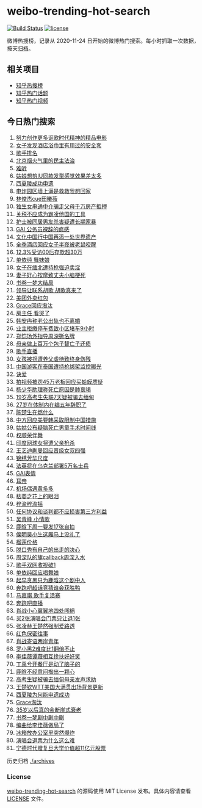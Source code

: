 # weibo-trending-hot-search

[![Build Status](https://github.com/justjavac/weibo-trending-hot-search/workflows/ci/badge.svg?branch=master)](https://github.com/justjavac/weibo-trending-hot-search/actions)
[![license](https://img.shields.io/github/license/justjavac/weibo-trending-hot-search)](https://github.com/justjavac/weibo-trending-hot-search/blob/master/LICENSE)

微博热搜榜，记录从 2020-11-24 日开始的微博热门搜索。每小时抓取一次数据，按天[归档](./archives)。

## 相关项目

- [知乎热搜榜](https://github.com/justjavac/zhihu-trending-top-search)
- [知乎热门话题](https://github.com/justjavac/zhihu-trending-hot-questions)
- [知乎热门视频](https://github.com/justjavac/zhihu-trending-hot-video)

## 今日热门搜索

<!-- BEGIN -->
<!-- 最后更新时间 Sat Jul 12 2025 03:51:16 GMT+0800 (China Standard Time) -->

1. [努力创作更多讴歌时代精神的精品电影](https://s.weibo.com//weibo?q=%23%E5%8A%AA%E5%8A%9B%E5%88%9B%E4%BD%9C%E6%9B%B4%E5%A4%9A%E8%AE%B4%E6%AD%8C%E6%97%B6%E4%BB%A3%E7%B2%BE%E7%A5%9E%E7%9A%84%E7%B2%BE%E5%93%81%E7%94%B5%E5%BD%B1%23&Refer=new_time)
1. [女子发现酒店浴巾里有用过的安全套](https://s.weibo.com//weibo?q=%23%E5%A5%B3%E5%AD%90%E5%8F%91%E7%8E%B0%E9%85%92%E5%BA%97%E6%B5%B4%E5%B7%BE%E9%87%8C%E6%9C%89%E7%94%A8%E8%BF%87%E7%9A%84%E5%AE%89%E5%85%A8%E5%A5%97%23&t=31&band_rank=34&Refer=top)
1. [歌手排名](https://s.weibo.com//weibo?q=%E6%AD%8C%E6%89%8B%E6%8E%92%E5%90%8D&t=31&band_rank=1&Refer=top)
1. [北京烟火气里的民主法治](https://s.weibo.com//weibo?q=%23%E5%8C%97%E4%BA%AC%E7%83%9F%E7%81%AB%E6%B0%94%E9%87%8C%E7%9A%84%E6%B0%91%E4%B8%BB%E6%B3%95%E6%B2%BB%23&t=31&band_rank=3&Refer=top)
1. [难听](https://s.weibo.com//weibo?q=%E9%9A%BE%E5%90%AC&t=31&band_rank=13&Refer=top)
1. [姑娘想剪IU同款发型感觉效果差太多](https://s.weibo.com//weibo?q=%23%E5%A7%91%E5%A8%98%E6%83%B3%E5%89%AAIU%E5%90%8C%E6%AC%BE%E5%8F%91%E5%9E%8B%E6%84%9F%E8%A7%89%E6%95%88%E6%9E%9C%E5%B7%AE%E5%A4%AA%E5%A4%9A%23&t=31&band_rank=10&Refer=top)
1. [西夏陵成功申遗](https://s.weibo.com//weibo?q=%23%E8%A5%BF%E5%A4%8F%E9%99%B5%E6%88%90%E5%8A%9F%E7%94%B3%E9%81%97%23&t=31&band_rank=4&Refer=top)
1. [电诈园区墙上满是救救我想回家](https://s.weibo.com//weibo?q=%23%E7%94%B5%E8%AF%88%E5%9B%AD%E5%8C%BA%E5%A2%99%E4%B8%8A%E6%BB%A1%E6%98%AF%E6%95%91%E6%95%91%E6%88%91%E6%83%B3%E5%9B%9E%E5%AE%B6%23&t=31&band_rank=6&Refer=top)
1. [林俊杰cue田曦薇](https://s.weibo.com//weibo?q=%23%E6%9E%97%E4%BF%8A%E6%9D%B0cue%E7%94%B0%E6%9B%A6%E8%96%87%23&t=31&band_rank=2&Refer=top)
1. [独生女串通中介骗走父母千万房产抵押](https://s.weibo.com//weibo?q=%23%E7%8B%AC%E7%94%9F%E5%A5%B3%E4%B8%B2%E9%80%9A%E4%B8%AD%E4%BB%8B%E9%AA%97%E8%B5%B0%E7%88%B6%E6%AF%8D%E5%8D%83%E4%B8%87%E6%88%BF%E4%BA%A7%E6%8A%B5%E6%8A%BC%23&t=31&band_rank=35&Refer=top)
1. [关税不应成为霸凌他国的工具](https://s.weibo.com//weibo?q=%23%E5%85%B3%E7%A8%8E%E4%B8%8D%E5%BA%94%E6%88%90%E4%B8%BA%E9%9C%B8%E5%87%8C%E4%BB%96%E5%9B%BD%E7%9A%84%E5%B7%A5%E5%85%B7%23&t=31&band_rank=37&Refer=top)
1. [护士被同居男友杀害疑遭长期家暴](https://s.weibo.com//weibo?q=%23%E6%8A%A4%E5%A3%AB%E8%A2%AB%E5%90%8C%E5%B1%85%E7%94%B7%E5%8F%8B%E6%9D%80%E5%AE%B3%E7%96%91%E9%81%AD%E9%95%BF%E6%9C%9F%E5%AE%B6%E6%9A%B4%23&t=31&band_rank=5&Refer=top)
1. [GAI 公务员裸辞的疯感](https://s.weibo.com//weibo?q=GAI%20%E5%85%AC%E5%8A%A1%E5%91%98%E8%A3%B8%E8%BE%9E%E7%9A%84%E7%96%AF%E6%84%9F&t=31&band_rank=7&Refer=top)
1. [文化中国行中国再添一处世界遗产](https://s.weibo.com//weibo?q=%23%E6%96%87%E5%8C%96%E4%B8%AD%E5%9B%BD%E8%A1%8C%E4%B8%AD%E5%9B%BD%E5%86%8D%E6%B7%BB%E4%B8%80%E5%A4%84%E4%B8%96%E7%95%8C%E9%81%97%E4%BA%A7%23&t=31&band_rank=16&Refer=top)
1. [全季酒店回应女子半夜被老鼠咬醒](https://s.weibo.com//weibo?q=%23%E5%85%A8%E5%AD%A3%E9%85%92%E5%BA%97%E5%9B%9E%E5%BA%94%E5%A5%B3%E5%AD%90%E5%8D%8A%E5%A4%9C%E8%A2%AB%E8%80%81%E9%BC%A0%E5%92%AC%E9%86%92%23&t=31&band_rank=9&Refer=top)
1. [12.3%受访00后存款超30万](https://s.weibo.com//weibo?q=%2312.3%25%E5%8F%97%E8%AE%BF00%E5%90%8E%E5%AD%98%E6%AC%BE%E8%B6%8530%E4%B8%87%23&t=31&band_rank=17&Refer=top)
1. [单依纯 舞妹娘](https://s.weibo.com//weibo?q=%E5%8D%95%E4%BE%9D%E7%BA%AF%20%E8%88%9E%E5%A6%B9%E5%A8%98&t=31&band_rank=8&Refer=top)
1. [女子在缅北遭持枪强迫卖淫](https://s.weibo.com//weibo?q=%23%E5%A5%B3%E5%AD%90%E5%9C%A8%E7%BC%85%E5%8C%97%E9%81%AD%E6%8C%81%E6%9E%AA%E5%BC%BA%E8%BF%AB%E5%8D%96%E6%B7%AB%23&t=31&band_rank=14&Refer=top)
1. [妻子好心按摩致丈夫小脑梗死](https://s.weibo.com//weibo?q=%23%E5%A6%BB%E5%AD%90%E5%A5%BD%E5%BF%83%E6%8C%89%E6%91%A9%E8%87%B4%E4%B8%88%E5%A4%AB%E5%B0%8F%E8%84%91%E6%A2%97%E6%AD%BB%23&t=31&band_rank=19&Refer=top)
1. [书卷一梦大结局](https://s.weibo.com//weibo?q=%23%E4%B9%A6%E5%8D%B7%E4%B8%80%E6%A2%A6%E5%A4%A7%E7%BB%93%E5%B1%80%23&t=31&band_rank=37&Refer=top)
1. [领导让联系胡歌 胡歌真来了](https://s.weibo.com//weibo?q=%E9%A2%86%E5%AF%BC%E8%AE%A9%E8%81%94%E7%B3%BB%E8%83%A1%E6%AD%8C%20%E8%83%A1%E6%AD%8C%E7%9C%9F%E6%9D%A5%E4%BA%86&t=31&band_rank=22&Refer=top)
1. [美团外卖红包](https://s.weibo.com//weibo?q=%E7%BE%8E%E5%9B%A2%E5%A4%96%E5%8D%96%E7%BA%A2%E5%8C%85&t=31&band_rank=10&Refer=top)
1. [Grace回应淘汰](https://s.weibo.com//weibo?q=%23Grace%E5%9B%9E%E5%BA%94%E6%B7%98%E6%B1%B0%23&t=31&band_rank=22&Refer=top)
1. [房主任 看哭了](https://s.weibo.com//weibo?q=%E6%88%BF%E4%B8%BB%E4%BB%BB%20%E7%9C%8B%E5%93%AD%E4%BA%86&t=31&band_rank=23&Refer=top)
1. [韩安冉称老公出轨也不离婚](https://s.weibo.com//weibo?q=%23%E9%9F%A9%E5%AE%89%E5%86%89%E7%A7%B0%E8%80%81%E5%85%AC%E5%87%BA%E8%BD%A8%E4%B9%9F%E4%B8%8D%E7%A6%BB%E5%A9%9A%23&t=31&band_rank=28&Refer=top)
1. [业主拒缴停车费致小区堵车9小时](https://s.weibo.com//weibo?q=%23%E4%B8%9A%E4%B8%BB%E6%8B%92%E7%BC%B4%E5%81%9C%E8%BD%A6%E8%B4%B9%E8%87%B4%E5%B0%8F%E5%8C%BA%E5%A0%B5%E8%BD%A69%E5%B0%8F%E6%97%B6%23&t=31&band_rank=43&Refer=top)
1. [郑恺场外指导周深撕名牌](https://s.weibo.com//weibo?q=%E9%83%91%E6%81%BA%E5%9C%BA%E5%A4%96%E6%8C%87%E5%AF%BC%E5%91%A8%E6%B7%B1%E6%92%95%E5%90%8D%E7%89%8C&t=31&band_rank=28&Refer=top)
1. [母亲做上百万个包子替亡子还债](https://s.weibo.com//weibo?q=%23%E6%AF%8D%E4%BA%B2%E5%81%9A%E4%B8%8A%E7%99%BE%E4%B8%87%E4%B8%AA%E5%8C%85%E5%AD%90%E6%9B%BF%E4%BA%A1%E5%AD%90%E8%BF%98%E5%80%BA%23&t=31&band_rank=47&Refer=top)
1. [歌手直播](https://s.weibo.com//weibo?q=%E6%AD%8C%E6%89%8B%E7%9B%B4%E6%92%AD&t=31&band_rank=42&Refer=top)
1. [女孩被拐遭养父虐待致终身伤残](https://s.weibo.com//weibo?q=%23%E5%A5%B3%E5%AD%A9%E8%A2%AB%E6%8B%90%E9%81%AD%E5%85%BB%E7%88%B6%E8%99%90%E5%BE%85%E8%87%B4%E7%BB%88%E8%BA%AB%E4%BC%A4%E6%AE%8B%23&t=31&band_rank=30&Refer=top)
1. [中国游客在泰国遭持枪绑架监控曝光](https://s.weibo.com//weibo?q=%23%E4%B8%AD%E5%9B%BD%E6%B8%B8%E5%AE%A2%E5%9C%A8%E6%B3%B0%E5%9B%BD%E9%81%AD%E6%8C%81%E6%9E%AA%E7%BB%91%E6%9E%B6%E7%9B%91%E6%8E%A7%E6%9B%9D%E5%85%89%23&t=31&band_rank=20&Refer=top)
1. [诀爱](https://s.weibo.com//weibo?q=%E8%AF%80%E7%88%B1&t=31&band_rank=21&Refer=top)
1. [拍视频被罚45万老板回应买蛤蟆质疑](https://s.weibo.com//weibo?q=%23%E6%8B%8D%E8%A7%86%E9%A2%91%E8%A2%AB%E7%BD%9A45%E4%B8%87%E8%80%81%E6%9D%BF%E5%9B%9E%E5%BA%94%E4%B9%B0%E8%9B%A4%E8%9F%86%E8%B4%A8%E7%96%91%23&t=31&band_rank=49&Refer=top)
1. [杨少华助理称死亡原因是肺衰竭](https://s.weibo.com//weibo?q=%23%E6%9D%A8%E5%B0%91%E5%8D%8E%E5%8A%A9%E7%90%86%E7%A7%B0%E6%AD%BB%E4%BA%A1%E5%8E%9F%E5%9B%A0%E6%98%AF%E8%82%BA%E8%A1%B0%E7%AB%AD%23&t=31&band_rank=41&Refer=top)
1. [19岁高考生失联7天疑被骗去缅甸](https://s.weibo.com//weibo?q=%2319%E5%B2%81%E9%AB%98%E8%80%83%E7%94%9F%E5%A4%B1%E8%81%947%E5%A4%A9%E7%96%91%E8%A2%AB%E9%AA%97%E5%8E%BB%E7%BC%85%E7%94%B8%23&t=31&band_rank=47&Refer=top)
1. [27岁在体制内在编五年辞职了](https://s.weibo.com//weibo?q=27%E5%B2%81%E5%9C%A8%E4%BD%93%E5%88%B6%E5%86%85%E5%9C%A8%E7%BC%96%E4%BA%94%E5%B9%B4%E8%BE%9E%E8%81%8C%E4%BA%86&t=31&band_rank=25&Refer=top)
1. [陈楚生在燃什么](https://s.weibo.com//weibo?q=%E9%99%88%E6%A5%9A%E7%94%9F%E5%9C%A8%E7%87%83%E4%BB%80%E4%B9%88&t=31&band_rank=11&Refer=top)
1. [中方回应美要韩采取限制中国措施](https://s.weibo.com//weibo?q=%23%E4%B8%AD%E6%96%B9%E5%9B%9E%E5%BA%94%E7%BE%8E%E8%A6%81%E9%9F%A9%E9%87%87%E5%8F%96%E9%99%90%E5%88%B6%E4%B8%AD%E5%9B%BD%E6%8E%AA%E6%96%BD%23&t=31&band_rank=44&Refer=top)
1. [姑姑公布疑脑死亡男童手术时间线](https://s.weibo.com//weibo?q=%23%E5%A7%91%E5%A7%91%E5%85%AC%E5%B8%83%E7%96%91%E8%84%91%E6%AD%BB%E4%BA%A1%E7%94%B7%E7%AB%A5%E6%89%8B%E6%9C%AF%E6%97%B6%E9%97%B4%E7%BA%BF%23&t=31&band_rank=49&Refer=top)
1. [权顺荣伴舞](https://s.weibo.com//weibo?q=%E6%9D%83%E9%A1%BA%E8%8D%A3%E4%BC%B4%E8%88%9E&t=31&band_rank=24&Refer=top)
1. [印度网球女将遭父亲枪杀](https://s.weibo.com//weibo?q=%23%E5%8D%B0%E5%BA%A6%E7%BD%91%E7%90%83%E5%A5%B3%E5%B0%86%E9%81%AD%E7%88%B6%E4%BA%B2%E6%9E%AA%E6%9D%80%23&t=31&band_rank=39&Refer=top)
1. [王艺迪蒯曼回应晋级女双四强](https://s.weibo.com//weibo?q=%23%E7%8E%8B%E8%89%BA%E8%BF%AA%E8%92%AF%E6%9B%BC%E5%9B%9E%E5%BA%94%E6%99%8B%E7%BA%A7%E5%A5%B3%E5%8F%8C%E5%9B%9B%E5%BC%BA%23&t=31&band_rank=49&Refer=top)
1. [锦绣芳华尺度](https://s.weibo.com//weibo?q=%23%E9%94%A6%E7%BB%A3%E8%8A%B3%E5%8D%8E%E5%B0%BA%E5%BA%A6%23&t=31&band_rank=31&Refer=top)
1. [法英将在乌克兰部署5万名士兵](https://s.weibo.com//weibo?q=%23%E6%B3%95%E8%8B%B1%E5%B0%86%E5%9C%A8%E4%B9%8C%E5%85%8B%E5%85%B0%E9%83%A8%E7%BD%B25%E4%B8%87%E5%90%8D%E5%A3%AB%E5%85%B5%23&t=31&band_rank=48&Refer=top)
1. [GAI表情](https://s.weibo.com//weibo?q=GAI%E8%A1%A8%E6%83%85&t=31&band_rank=12&Refer=top)
1. [耳帝](https://s.weibo.com//weibo?q=%E8%80%B3%E5%B8%9D&t=31&band_rank=32&Refer=top)
1. [机场偶遇黄多多](https://s.weibo.com//weibo?q=%23%E6%9C%BA%E5%9C%BA%E5%81%B6%E9%81%87%E9%BB%84%E5%A4%9A%E5%A4%9A%23&t=31&band_rank=33&Refer=top)
1. [枯萎之花上的眼泪](https://s.weibo.com//weibo?q=%E6%9E%AF%E8%90%8E%E4%B9%8B%E8%8A%B1%E4%B8%8A%E7%9A%84%E7%9C%BC%E6%B3%AA&t=31&band_rank=50&Refer=top)
1. [梓渝梓渝摇](https://s.weibo.com//weibo?q=%23%E6%A2%93%E6%B8%9D%E6%A2%93%E6%B8%9D%E6%91%87%23&t=31&band_rank=47&Refer=top)
1. [任何协议和谈判都不应损害第三方利益](https://s.weibo.com//weibo?q=%23%E4%BB%BB%E4%BD%95%E5%8D%8F%E8%AE%AE%E5%92%8C%E8%B0%88%E5%88%A4%E9%83%BD%E4%B8%8D%E5%BA%94%E6%8D%9F%E5%AE%B3%E7%AC%AC%E4%B8%89%E6%96%B9%E5%88%A9%E7%9B%8A%23&t=31&band_rank=10&Refer=top)
1. [吴青峰 小情歌](https://s.weibo.com//weibo?q=%E5%90%B4%E9%9D%92%E5%B3%B0%20%E5%B0%8F%E6%83%85%E6%AD%8C&t=31&band_rank=29&Refer=top)
1. [鹿晗下周一要发17张自拍](https://s.weibo.com//weibo?q=%23%E9%B9%BF%E6%99%97%E4%B8%8B%E5%91%A8%E4%B8%80%E8%A6%81%E5%8F%9117%E5%BC%A0%E8%87%AA%E6%8B%8D%23&t=31&band_rank=33&Refer=top)
1. [侯明昊小生这厢马上没礼了](https://s.weibo.com//weibo?q=%E4%BE%AF%E6%98%8E%E6%98%8A%E5%B0%8F%E7%94%9F%E8%BF%99%E5%8E%A2%E9%A9%AC%E4%B8%8A%E6%B2%A1%E7%A4%BC%E4%BA%86&t=31&band_rank=43&Refer=top)
1. [榴莲价格](https://s.weibo.com//weibo?q=%E6%A6%B4%E8%8E%B2%E4%BB%B7%E6%A0%BC&t=31&band_rank=35&Refer=top)
1. [脱口秀有自己的出走的决心](https://s.weibo.com//weibo?q=%E8%84%B1%E5%8F%A3%E7%A7%80%E6%9C%89%E8%87%AA%E5%B7%B1%E7%9A%84%E5%87%BA%E8%B5%B0%E7%9A%84%E5%86%B3%E5%BF%83&t=31&band_rank=47&Refer=top)
1. [周深队的旗callback周深入水](https://s.weibo.com//weibo?q=%E5%91%A8%E6%B7%B1%E9%98%9F%E7%9A%84%E6%97%97callback%E5%91%A8%E6%B7%B1%E5%85%A5%E6%B0%B4&t=31&band_rank=49&Refer=top)
1. [歌手双网收视破1](https://s.weibo.com//weibo?q=%23%E6%AD%8C%E6%89%8B%E5%8F%8C%E7%BD%91%E6%94%B6%E8%A7%86%E7%A0%B41%23&t=31&band_rank=49&Refer=top)
1. [单依纯回应唱舞娘](https://s.weibo.com//weibo?q=%23%E5%8D%95%E4%BE%9D%E7%BA%AF%E5%9B%9E%E5%BA%94%E5%94%B1%E8%88%9E%E5%A8%98%23&t=31&band_rank=48&Refer=top)
1. [起早贪黑只为鹿晗这个剧中人](https://s.weibo.com//weibo?q=%23%E8%B5%B7%E6%97%A9%E8%B4%AA%E9%BB%91%E5%8F%AA%E4%B8%BA%E9%B9%BF%E6%99%97%E8%BF%99%E4%B8%AA%E5%89%A7%E4%B8%AD%E4%BA%BA%23&t=31&band_rank=39&Refer=top)
1. [奔跑吧超话竞猜谁会获胜鸭](https://s.weibo.com//weibo?q=%E5%A5%94%E8%B7%91%E5%90%A7%E8%B6%85%E8%AF%9D%E7%AB%9E%E7%8C%9C%E8%B0%81%E4%BC%9A%E8%8E%B7%E8%83%9C%E9%B8%AD&t=31&band_rank=45&Refer=top)
1. [马嘉祺 歌手复活赛](https://s.weibo.com//weibo?q=%E9%A9%AC%E5%98%89%E7%A5%BA%20%E6%AD%8C%E6%89%8B%E5%A4%8D%E6%B4%BB%E8%B5%9B&t=31&band_rank=46&Refer=top)
1. [奔跑吧直播](https://s.weibo.com//weibo?q=%E5%A5%94%E8%B7%91%E5%90%A7%E7%9B%B4%E6%92%AD&t=31&band_rank=37&Refer=top)
1. [肖战小心翼翼地四处闯祸](https://s.weibo.com//weibo?q=%E8%82%96%E6%88%98%E5%B0%8F%E5%BF%83%E7%BF%BC%E7%BF%BC%E5%9C%B0%E5%9B%9B%E5%A4%84%E9%97%AF%E7%A5%B8&t=31&band_rank=49&Refer=top)
1. [买2张演唱会门票只让退1张](https://s.weibo.com//weibo?q=%23%E4%B9%B02%E5%BC%A0%E6%BC%94%E5%94%B1%E4%BC%9A%E9%97%A8%E7%A5%A8%E5%8F%AA%E8%AE%A9%E9%80%801%E5%BC%A0%23&t=31&band_rank=10&Refer=top)
1. [张凌赫王楚然强制爱路透](https://s.weibo.com//weibo?q=%23%E5%BC%A0%E5%87%8C%E8%B5%AB%E7%8E%8B%E6%A5%9A%E7%84%B6%E5%BC%BA%E5%88%B6%E7%88%B1%E8%B7%AF%E9%80%8F%23&t=31&band_rank=43&Refer=top)
1. [红色保密往事](https://s.weibo.com//weibo?q=%23%E7%BA%A2%E8%89%B2%E4%BF%9D%E5%AF%86%E5%BE%80%E4%BA%8B%23&t=31&band_rank=23&Refer=top)
1. [肖战寄语两岸青年](https://s.weibo.com//weibo?q=%23%E8%82%96%E6%88%98%E5%AF%84%E8%AF%AD%E4%B8%A4%E5%B2%B8%E9%9D%92%E5%B9%B4%23&t=31&band_rank=36&Refer=top)
1. [罗小黑2难度比1翻倍不止](https://s.weibo.com//weibo?q=%E7%BD%97%E5%B0%8F%E9%BB%912%E9%9A%BE%E5%BA%A6%E6%AF%941%E7%BF%BB%E5%80%8D%E4%B8%8D%E6%AD%A2&t=31&band_rank=18&Refer=top)
1. [李佳薇谭薇相互搀扶好好笑](https://s.weibo.com//weibo?q=%E6%9D%8E%E4%BD%B3%E8%96%87%E8%B0%AD%E8%96%87%E7%9B%B8%E4%BA%92%E6%90%80%E6%89%B6%E5%A5%BD%E5%A5%BD%E7%AC%91&t=31&band_rank=26&Refer=top)
1. [丁禹兮开餐厅是动了脑子的](https://s.weibo.com//weibo?q=%23%E4%B8%81%E7%A6%B9%E5%85%AE%E5%BC%80%E9%A4%90%E5%8E%85%E6%98%AF%E5%8A%A8%E4%BA%86%E8%84%91%E5%AD%90%E7%9A%84%23&t=31&band_rank=44&Refer=top)
1. [鹿晗不经意间掏出一颗心](https://s.weibo.com//weibo?q=%E9%B9%BF%E6%99%97%E4%B8%8D%E7%BB%8F%E6%84%8F%E9%97%B4%E6%8E%8F%E5%87%BA%E4%B8%80%E9%A2%97%E5%BF%83&t=31&band_rank=38&Refer=top)
1. [高考生疑被骗去缅甸母亲发声求助](https://s.weibo.com//weibo?q=%23%E9%AB%98%E8%80%83%E7%94%9F%E7%96%91%E8%A2%AB%E9%AA%97%E5%8E%BB%E7%BC%85%E7%94%B8%E6%AF%8D%E4%BA%B2%E5%8F%91%E5%A3%B0%E6%B1%82%E5%8A%A9%23&t=31&band_rank=30&Refer=top)
1. [王楚钦WTT美国大满贯出场背景更新](https://s.weibo.com//weibo?q=%23%E7%8E%8B%E6%A5%9A%E9%92%A6WTT%E7%BE%8E%E5%9B%BD%E5%A4%A7%E6%BB%A1%E8%B4%AF%E5%87%BA%E5%9C%BA%E8%83%8C%E6%99%AF%E6%9B%B4%E6%96%B0%23&t=31&band_rank=48&Refer=top)
1. [西夏陵为何能申遗成功](https://s.weibo.com//weibo?q=%23%E8%A5%BF%E5%A4%8F%E9%99%B5%E4%B8%BA%E4%BD%95%E8%83%BD%E7%94%B3%E9%81%97%E6%88%90%E5%8A%9F%23&t=31&band_rank=15&Refer=top)
1. [Grace淘汰](https://s.weibo.com//weibo?q=%23Grace%E6%B7%98%E6%B1%B0%23&t=31&band_rank=27&Refer=top)
1. [35岁以后真的会断崖式衰老](https://s.weibo.com//weibo?q=35%E5%B2%81%E4%BB%A5%E5%90%8E%E7%9C%9F%E7%9A%84%E4%BC%9A%E6%96%AD%E5%B4%96%E5%BC%8F%E8%A1%B0%E8%80%81&t=31&band_rank=40&Refer=top)
1. [书卷一梦剧中剧中剧](https://s.weibo.com//weibo?q=%E4%B9%A6%E5%8D%B7%E4%B8%80%E6%A2%A6%E5%89%A7%E4%B8%AD%E5%89%A7%E4%B8%AD%E5%89%A7&t=31&band_rank=43&Refer=top)
1. [编曲给李佳薇做局了](https://s.weibo.com//weibo?q=%E7%BC%96%E6%9B%B2%E7%BB%99%E6%9D%8E%E4%BD%B3%E8%96%87%E5%81%9A%E5%B1%80%E4%BA%86&t=31&band_rank=44&Refer=top)
1. [冰箱放办公室里突然爆炸](https://s.weibo.com//weibo?q=%23%E5%86%B0%E7%AE%B1%E6%94%BE%E5%8A%9E%E5%85%AC%E5%AE%A4%E9%87%8C%E7%AA%81%E7%84%B6%E7%88%86%E7%82%B8%23&t=31&band_rank=45&Refer=top)
1. [演唱会退票为什么这么难](https://s.weibo.com//weibo?q=%23%E6%BC%94%E5%94%B1%E4%BC%9A%E9%80%80%E7%A5%A8%E4%B8%BA%E4%BB%80%E4%B9%88%E8%BF%99%E4%B9%88%E9%9A%BE%23&t=31&band_rank=46&Refer=top)
1. [宁德时代赠复旦大学价值超11亿元股票](https://s.weibo.com//weibo?q=%23%E5%AE%81%E5%BE%B7%E6%97%B6%E4%BB%A3%E8%B5%A0%E5%A4%8D%E6%97%A6%E5%A4%A7%E5%AD%A6%E4%BB%B7%E5%80%BC%E8%B6%8511%E4%BA%BF%E5%85%83%E8%82%A1%E7%A5%A8%23&t=31&band_rank=50&Refer=top)

<!-- END -->

历史归档 [./archives](./archives)

### License

[weibo-trending-hot-search](https://github.com/justjavac/weibo-trending-hot-search) 的源码使用 MIT License
发布。具体内容请查看 [LICENSE](./LICENSE) 文件。
